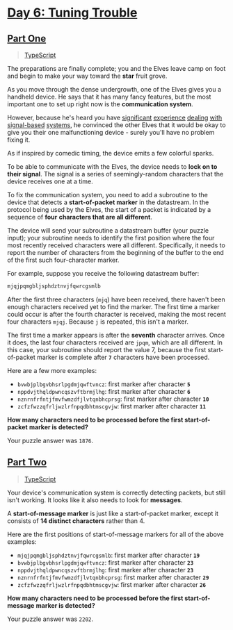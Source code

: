 # [Day 6: Tuning Trouble](https://adventofcode.com/2022/day/6)

## [Part One](https://adventofcode.com/2022/day/6#part1)

> [TypeScript](/solutions/typescript/2022/06/src/p1.ts)

The preparations are finally complete; you and the Elves leave camp on foot and
begin to make your way toward the **star** fruit grove.

As you move through the dense undergrowth, one of the Elves gives you a handheld
device. He says that it has many fancy features, but the most important one to
set up right now is the **communication system**.

However, because he's heard you have
[significant](https://adventofcode.com/2016/day/6)
[experience](https://adventofcode.com/2016/day/25)
[dealing](https://adventofcode.com/2019/day/7)
[with](https://adventofcode.com/2019/day/9)
[signal-based](https://adventofcode.com/2019/day/16)
[systems](https://adventofcode.com/2021/day/25), he convinced the other Elves
that it would be okay to give you their one malfunctioning device - surely
you'll have no problem fixing it.

As if inspired by comedic timing, the device emits a few colorful sparks.

To be able to communicate with the Elves, the device needs to **lock on to**
**their signal**. The signal is a series of seemingly-random characters that the
device receives one at a time.

To fix the communication system, you need to add a subroutine to the device that
detects a **start-of-packet marker** in the datastream. In the protocol being
used by the Elves, the start of a packet is indicated by a sequence of **four**
**characters that are all different**.

The device will send your subroutine a datastream buffer (your puzzle input);
your subroutine needs to identify the first position where the four most
recently received characters were all different. Specifically, it needs to
report the number of characters from the beginning of the buffer to the end of
the first such four-character marker.

For example, suppose you receive the following datastream buffer:

```txt
mjqjpqmgbljsphdztnvjfqwrcgsmlb
```

After the first three characters (`mjq`) have been received, there haven't been
enough characters received yet to find the marker. The first time a marker could
occur is after the fourth character is received, making the most recent four
characters `mjqj`. Because `j` is repeated, this isn't a marker.

The first time a marker appears is after the **seventh** character arrives. Once
it does, the last four characters received are `jpqm`, which are all different.
In this case, your subroutine should report the value 7, because the first
start-of-packet marker is complete after **`7`** characters have been processed.

Here are a few more examples:

- `bvwbjplbgvbhsrlpgdmjqwftvncz`: first marker after character **`5`**
- `nppdvjthqldpwncqszvftbrmjlhg`: first marker after character **`6`**
- `nznrnfrfntjfmvfwmzdfjlvtqnbhcprsg`: first marker after character **`10`**
- `zcfzfwzzqfrljwzlrfnpqdbhtmscgvjw`: first marker after character **`11`**

**How many characters need to be processed before the first start-of-packet**
**marker is detected?**

Your puzzle answer was `1876`.

## [Part Two](https://adventofcode.com/2022/day/6#part2)

> [TypeScript](/solutions/typescript/2022/06/src/p2.ts)

Your device's communication system is correctly detecting packets, but still
isn't working. It looks like it also needs to look for **messages**.

A **start-of-message marker** is just like a start-of-packet marker, except it
consists of **14 distinct characters** rather than 4.

Here are the first positions of start-of-message markers for all of the above
examples:

- `mjqjpqmgbljsphdztnvjfqwrcgsmlb`: first marker after character **`19`**
- `bvwbjplbgvbhsrlpgdmjqwftvncz`: first marker after character **`23`**
- `nppdvjthqldpwncqszvftbrmjlhg`: first marker after character **`23`**
- `nznrnfrfntjfmvfwmzdfjlvtqnbhcprsg`: first marker after character **`29`**
- `zcfzfwzzqfrljwzlrfnpqdbhtmscgvjw`: first marker after character **`26`**

**How many characters need to be processed before the first start-of-message**
**marker is detected?**

Your puzzle answer was `2202`.
